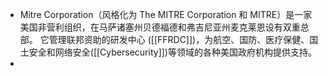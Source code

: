 - Mitre Corporation（风格化为 The MITRE Corporation 和 MITRE）是一家美国非营利组织，在马萨诸塞州贝德福德和弗吉尼亚州麦克莱恩设有双重总部。 它管理联邦资助的研发中心 ([[FFRDC]])，为航空、国防、医疗保健、国土安全和网络安全([[Cybersecurity]])等领域的各种美国政府机构提供支持。
-